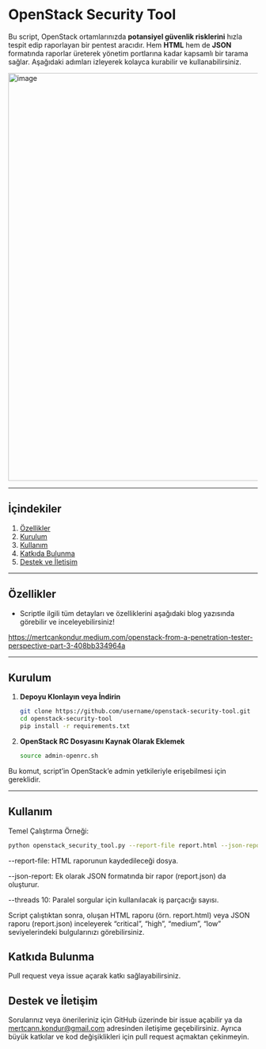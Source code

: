 # OpenStack Security Tool

Bu script, OpenStack ortamlarınızda **potansiyel güvenlik risklerini** hızla tespit edip raporlayan bir pentest aracıdır. Hem **HTML** hem de **JSON** formatında raporlar üreterek yönetim portlarına kadar kapsamlı bir tarama sağlar. Aşağıdaki adımları izleyerek kolayca kurabilir ve kullanabilirsiniz.

<img width="823" alt="image" src="https://github.com/user-attachments/assets/c2099a30-7c6d-4c7c-947b-a49597b0b43e" />

---

## İçindekiler
1. [Özellikler](#özellikler)
2. [Kurulum](#kurulum)
3. [Kullanım](#kullanım)
4. [Katkıda Bulunma](#katkıda-bulunma)
5. [Destek ve İletişim](#destek-ve-iletişim)

---

## Özellikler


- Scriptle ilgili tüm detayları ve özelliklerini aşağıdaki blog yazısında görebilir ve inceleyebilirsiniz!

https://mertcankondur.medium.com/openstack-from-a-penetration-tester-perspective-part-3-408bb334964a

---

## Kurulum

1. **Depoyu Klonlayın veya İndirin**  
   ```bash
   git clone https://github.com/username/openstack-security-tool.git
   cd openstack-security-tool
   pip install -r requirements.txt

2. **OpenStack RC Dosyasını Kaynak Olarak Eklemek**
   ```bash
   source admin-openrc.sh
   ```

Bu komut, script’in OpenStack’e admin yetkileriyle erişebilmesi için gereklidir.

 ---

## Kullanım

Temel Çalıştırma Örneği:
```bash
python openstack_security_tool.py --report-file report.html --json-report --threads 10
```
--report-file: HTML raporunun kaydedileceği dosya.

--json-report: Ek olarak JSON formatında bir rapor (report.json) da oluşturur.

--threads 10: Paralel sorgular için kullanılacak iş parçacığı sayısı.

Script çalıştıktan sonra, oluşan HTML raporu (örn. report.html) veya JSON raporu (report.json) inceleyerek “critical”, “high”, “medium”, “low” seviyelerindeki bulgularınızı görebilirsiniz.

## Katkıda Bulunma

Pull request veya issue açarak katkı sağlayabilirsiniz.

## Destek ve İletişim

Sorularınız veya önerileriniz için GitHub üzerinde bir issue açabilir ya da mertcann.kondur@gmail.com adresinden iletişime geçebilirsiniz. Ayrıca büyük katkılar ve kod değişiklikleri için pull request açmaktan çekinmeyin.

